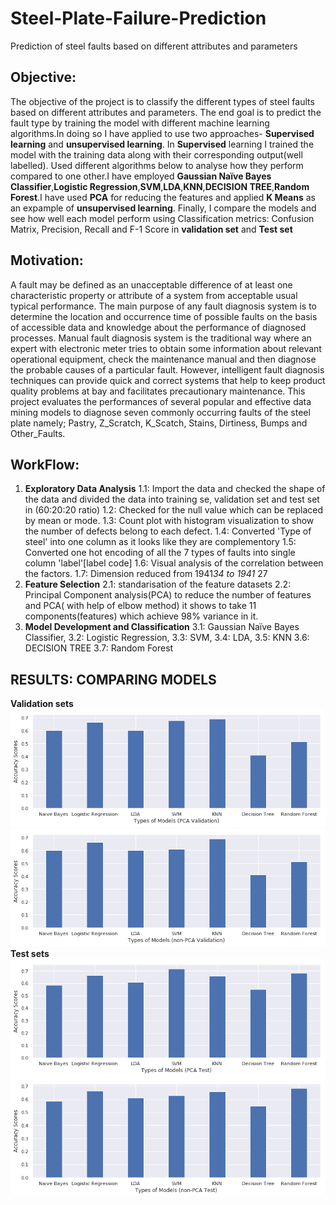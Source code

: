 # Steel-Plate-Failure-Prediction
Prediction of steel faults based on different attributes and parameters

## Objective:
The objective of the project is to classify the different types of steel faults based on different attributes and parameters. The end goal is to predict the fault type by training the model with different machine learning algorithms.In doing so I have applied to use two approaches- **Supervised learning** and **unsupervised learning**.
In **Supervised** learning I trained the model with the training data along with their corresponding output(well labelled).
Used different algorithms below to analyse how they perform compared to one other.I have employed **Gaussian Naïve Bayes Classifier**,**Logistic Regression**,**SVM**,**LDA**,**KNN**,**DECISION TREE**,**Random Forest**.I have used **PCA** for reducing the features and applied **K Means** as an expample of **unsupervised learning**.
Finally, I  compare the models and see how well each model perform using Classification metrics: Confusion Matrix, Precision, Recall and F-1 Score in **validation set** and **Test set**

## Motivation:
A fault may be defined as an unacceptable difference of at least one characteristic property or attribute of a system from acceptable usual typical performance. The main purpose of any fault diagnosis system is to determine the location and occurrence time of possible faults on the basis of accessible data and knowledge about the performance of diagnosed processes. Manual fault diagnosis system is the traditional way where an expert with electronic meter tries to obtain some information about relevant operational equipment, check the maintenance manual and then diagnose the probable causes of a particular fault. However, intelligent fault diagnosis techniques can provide quick and correct systems that help to keep product quality problems at bay and facilitates precautionary maintenance.
This project evaluates the performances of several popular and effective data mining models to diagnose seven commonly occurring faults of the steel plate namely; Pastry, Z_Scratch, K_Scatch, Stains, Dirtiness, Bumps and Other_Faults.

## WorkFlow:
1. **Exploratory Data Analysis**
    1.1: Import the data and checked the shape of the data and divided the data into training se, validation set and test set in (60:20:20 ratio)
    1.2: Checked for the null value which can be replaced by mean or mode.
    1.3: Count plot with histogram visualization to show the number of defects belong to each defect.
    1.4: Converted 'Type of steel' into one column as it looks like they are complementory
    1.5: Converted one hot encoding of all the 7 types of faults into single column 'label'[label code]
    1.6: Visual analysis of the correlation between the factors.
    1.7: Dimension reduced from 1941*34 to 1941* 27 
 2. **Feature Selection**
    2.1: standarisation of the feature datasets
    2.2: Principal Component analysis(PCA) to reduce the number of features and PCA( with help of elbow method) it shows to take 11 components(features) which achieve 98% variance in it.
 3. **Model Development and Classification**
    3.1: Gaussian Naïve Bayes Classifier,
    3.2: Logistic Regression,
    3.3: SVM,
    3.4: LDA,
    3.5: KNN
    3.6: DECISION TREE
    3.7: Random Forest
    
## RESULTS: COMPARING MODELS

**Validation sets**
![](Images/pca_validation.png)
![](Images/non_pac_validation.png)
**Test sets**
![](Images/pca_test.png)
![](Images/non_pca_test.png)





